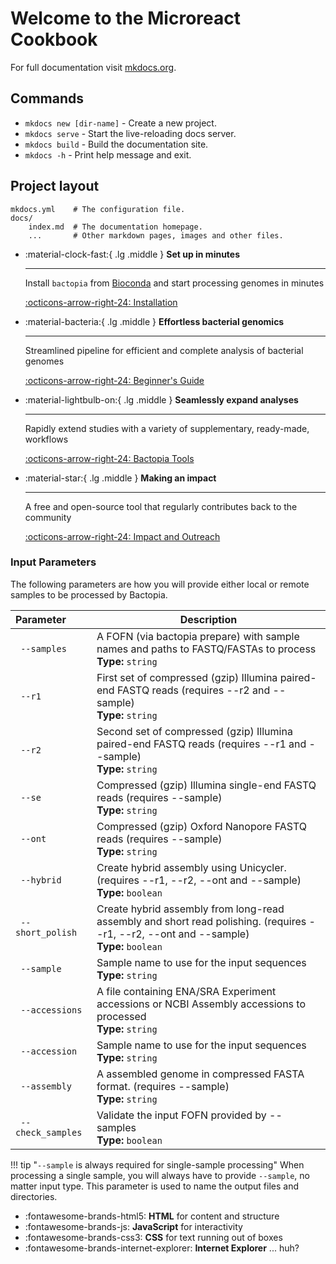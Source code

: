 # Welcome to the Microreact Cookbook

For full documentation visit [mkdocs.org](https://www.mkdocs.org).

## Commands

* `mkdocs new [dir-name]` - Create a new project.
* `mkdocs serve` - Start the live-reloading docs server.
* `mkdocs build` - Build the documentation site.
* `mkdocs -h` - Print help message and exit.

## Project layout

    mkdocs.yml    # The configuration file.
    docs/
        index.md  # The documentation homepage.
        ...       # Other markdown pages, images and other files.



<div class="grid cards" markdown>

-   :material-clock-fast:{ .lg .middle } __Set up in minutes__

    ---

    Install `bactopia` from [Bioconda](https://bioconda.github.io/) and start processing
    genomes in minutes

    [:octicons-arrow-right-24: Installation](installation.md)

-   :material-bacteria:{ .lg .middle } __Effortless bacterial genomics__

    ---

    Streamlined pipeline for efficient and complete analysis of bacterial genomes

    [:octicons-arrow-right-24: Beginner's Guide](beginners-guide.md)

-   :material-lightbulb-on:{ .lg .middle } __Seamlessly expand analyses__

    ---

    Rapidly extend studies with a variety of supplementary, ready-made, workflows

    [:octicons-arrow-right-24: Bactopia Tools](bactopia-tools/index.md)

-   :material-star:{ .lg .middle } __Making an impact__

    ---

    A free and open-source tool that regularly contributes back to the community

    [:octicons-arrow-right-24: Impact and Outreach](impact-and-outreach/index.md)

</div>

### <i class="fa-xl fas fa-terminal"></i> Input Parameters
The following parameters are how you will provide either local or remote samples to be processed by Bactopia.

| Parameter | Description |
|:---|---|
| <i class="fa-lg fas fa-file-alt"></i>` --samples` | A FOFN (via bactopia prepare) with sample names and paths to FASTQ/FASTAs to process <br/>**Type:** `string` |
| <i class="fa-lg fas fa-file-archive"></i>` --r1` | First set of compressed (gzip) Illumina paired-end FASTQ reads (requires --r2 and --sample) <br/>**Type:** `string` |
| <i class="fa-lg fas fa-file-archive"></i>` --r2` | Second set of compressed (gzip) Illumina paired-end FASTQ reads (requires --r1 and --sample) <br/>**Type:** `string` |
| <i class="fa-lg fas fa-file-archive"></i>` --se` | Compressed (gzip) Illumina single-end FASTQ reads  (requires --sample) <br/>**Type:** `string` |
| <i class="fa-lg fas fa-level-up"></i>` --ont` | Compressed (gzip) Oxford Nanopore FASTQ reads  (requires --sample) <br/>**Type:** `string` |
| <i class="fa-lg fas fa-level-up"></i>` --hybrid` | Create hybrid assembly using Unicycler.  (requires --r1, --r2, --ont and --sample) <br/>**Type:** `boolean` |
| <i class="fa-lg fas fa-level-up"></i>` --short_polish` | Create hybrid assembly from long-read assembly and short read polishing.  (requires --r1, --r2, --ont and --sample) <br/>**Type:** `boolean` |
| <i class="fa-lg fas fa-file"></i>` --sample` | Sample name to use for the input sequences <br/>**Type:** `string` |
| <i class="fa-lg fas fa-file-alt"></i>` --accessions` | A file containing ENA/SRA Experiment accessions or NCBI Assembly accessions to processed <br/>**Type:** `string` |
| <i class="fa-lg fas fa-font"></i>` --accession` | Sample name to use for the input sequences <br/>**Type:** `string` |
| <i class="fa-lg fas fa-file-archive"></i>` --assembly` | A assembled genome in compressed FASTA format. (requires --sample) <br/>**Type:** `string` |
| <i class="fa-lg fas fa-level-up"></i>` --check_samples` | Validate the input FOFN provided by --samples <br/>**Type:** `boolean` |



!!! tip "`--sample` is always required for single-sample processing"
    When processing a single sample, you will always have to provide `--sample`, no matter
    input type. This parameter is used to name the output files and directories. 


<div class="grid cards" markdown>

- :fontawesome-brands-html5: __HTML__ for content and structure
- :fontawesome-brands-js: __JavaScript__ for interactivity
- :fontawesome-brands-css3: __CSS__ for text running out of boxes
- :fontawesome-brands-internet-explorer: __Internet Explorer__ ... huh?

</div>
